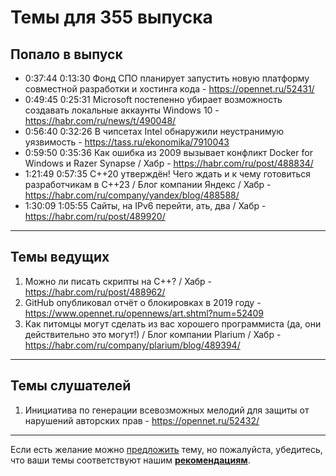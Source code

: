 # Темы для 355 выпуска

## Попало в выпуск

- 0:37:44 0:13:30 Фонд СПО планирует запустить новую платформу совместной разработки и хостинга кода - https://opennet.ru/52431/
- 0:49:45 0:25:31 Microsoft постепенно убирает возможность создавать локальные аккаунты Windows 10 - https://habr.com/ru/news/t/490048/
- 0:56:40 0:32:26 В чипсетах Intel обнаружили неустранимую уязвимость - https://tass.ru/ekonomika/7910043
- 0:59:50 0:35:36 Как ошибка из 2009 вызывает конфликт Docker for Windows и Razer Synapse / Хабр - https://habr.com/ru/post/488834/
- 1:21:49 0:57:35 C++20 утверждён! Чего ждать и к чему готовиться разработчикам в C++23 / Блог компании Яндекс / Хабр - https://habr.com/ru/company/yandex/blog/488588/
- 1:30:09 1:05:55 Сайты, на IPv6 перейти, ать, два / Хабр - https://habr.com/ru/post/489920/

---

## Темы ведущих

1. Можно ли писать скрипты на C++? / Хабр - https://habr.com/ru/post/488962/
1. GitHub опубликовал отчёт о блокировках в 2019 году - https://www.opennet.ru/opennews/art.shtml?num=52409
1. Как питомцы могут сделать из вас хорошего программиста (да, они действительно это могут!) / Блог компании Plarium / Хабр - https://habr.com/ru/company/plarium/blog/489394/

---

## Темы слушателей

1. Инициатива по генерации всевозможных мелодий для защиты от нарушений авторских прав - https://opennet.ru/52432/

---

Если есть желание можно [предложить](themes_from_listeners.md) тему, но пожалуйста, убедитесь, что ваши темы соответствуют нашим **[рекомендациям](Recommendations_for_the_proposed_topics.md)**.
